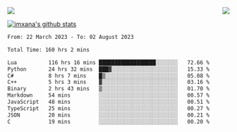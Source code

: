 <p>
  <a href="https://count.getloli.com/"><img src="https://count.getloli.com/get/@xana.readme?theme=moebooru-h"></a>
  <img src="https://weather-icon.journeyad.repl.co/@hangzhou?v=1" align="right">
</p>


<a href="https://github.com/imxana"><img align="center" src="https://github-readme-stats.vercel.app/api?username=imxana&show_icons=true&include_all_commits=true&hide_border=tru&custom_title=imxana%27s%20Github%20Stats" alt="imxana's github stats" /></a> 

<!--START_SECTION:waka-->

```txt
From: 22 March 2023 - To: 02 August 2023

Total Time: 160 hrs 2 mins

Lua          116 hrs 16 mins ██████████████████░░░░░░░   72.66 %
Python       24 hrs 32 mins  ███▓░░░░░░░░░░░░░░░░░░░░░   15.33 %
C#           8 hrs 7 mins    █▒░░░░░░░░░░░░░░░░░░░░░░░   05.08 %
C++          5 hrs 3 mins    ▓░░░░░░░░░░░░░░░░░░░░░░░░   03.16 %
Binary       2 hrs 43 mins   ▒░░░░░░░░░░░░░░░░░░░░░░░░   01.70 %
Markdown     54 mins         ░░░░░░░░░░░░░░░░░░░░░░░░░   00.57 %
JavaScript   48 mins         ░░░░░░░░░░░░░░░░░░░░░░░░░   00.51 %
TypeScript   25 mins         ░░░░░░░░░░░░░░░░░░░░░░░░░   00.27 %
JSON         20 mins         ░░░░░░░░░░░░░░░░░░░░░░░░░   00.21 %
C            19 mins         ░░░░░░░░░░░░░░░░░░░░░░░░░   00.20 %
```

<!--END_SECTION:waka-->
